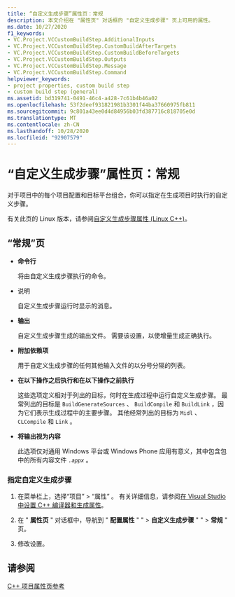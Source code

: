 ```yaml
---
title: “自定义生成步骤”属性页：常规
description: 本文介绍在 "属性页" 对话框的 "自定义生成步骤" 页上可用的属性。
ms.date: 10/27/2020
f1_keywords:
- VC.Project.VCCustomBuildStep.AdditionalInputs
- VC.Project.VCCustomBuildStep.CustomBuildAfterTargets
- VC.Project.VCCustomBuildStep.CustomBuildBeforeTargets
- VC.Project.VCCustomBuildStep.Outputs
- VC.Project.VCCustomBuildStep.Message
- VC.Project.VCCustomBuildStep.Command
helpviewer_keywords:
- project properties, custom build step
- custom build step (general)
ms.assetid: bd319741-0491-46c4-a428-7c61b4b46a02
ms.openlocfilehash: 53f2deef931821981b3301f44ba37660975fb811
ms.sourcegitcommit: 9c801a43ee0d4d84956b03fd387716c818705e0d
ms.translationtype: MT
ms.contentlocale: zh-CN
ms.lasthandoff: 10/28/2020
ms.locfileid: "92907579"
---
```

# <a name="custom-build-step-property-page-general"></a>“自定义生成步骤”属性页：常规

对于项目中的每个项目配置和目标平台组合，你可以指定在生成项目时执行的自定义步骤。

有关此页的 Linux 版本，请参阅[自定义生成步骤属性 (Linux C++)](../../linux/prop-pages/custom-build-step-linux.md)。

## <a name="general-page"></a>“常规”页

- **命令行**

   将由自定义生成步骤执行的命令。

- 说明

   自定义生成步骤运行时显示的消息。

- **输出**

   自定义生成步骤生成的输出文件。 需要该设置，以使增量生成正确执行。

- **附加依赖项**

   用于自定义生成步骤的任何其他输入文件的以分号分隔的列表。

- **在以下操作之后执行和在以下操作之前执行**

   这些选项定义相对于列出的目标，何时在生成过程中运行自定义生成步骤。 最常列出的目标是 `BuildGenerateSources` 、 `BuildCompile` 和 `BuildLink` ，因为它们表示生成过程中的主要步骤。 其他经常列出的目标为 `Midl` 、 `CLCompile` 和 `Link` 。

- **将输出视为内容**

   此选项仅对通用 Windows 平台或 Windows Phone 应用有意义，其中包含包中的所有内容文件 *`.appx`* 。

### <a name="to-specify-a-custom-build-step"></a>指定自定义生成步骤

1. 在菜单栏上，选择“项目” > “属性” 。 有关详细信息，请参阅[在 Visual Studio 中设置 C++ 编译器和生成属性](../working-with-project-properties.md)。

1. 在 " **属性页** " 对话框中，导航到 " **配置属性** " "  >  **自定义生成步骤** " "  >  **常规** " 页。

1. 修改设置。

## <a name="see-also"></a>请参阅

[C++ 项目属性页参考](property-pages-visual-cpp.md)
